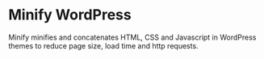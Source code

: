 # Minify WordPress
Minify minifies and concatenates HTML, CSS and Javascript in WordPress themes to reduce page size, load time and http requests.
